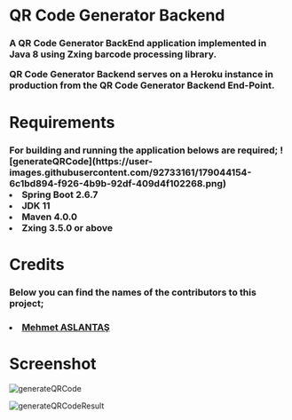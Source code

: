 <h1>QR Code Generator Backend</h1>

<h3>A QR Code Generator BackEnd application implemented in Java 8 using Zxing barcode processing library.

QR Code Generator Backend serves on a Heroku instance in production from the QR Code Generator Backend End-Point.</h3>

<h1>Requirements</h1>
<h3>
For building and running the application belows are required;
![generateQRCode](https://user-images.githubusercontent.com/92733161/179044154-6c1bd894-f926-4b9b-92df-409d4f102268.png)

<li>Spring Boot 2.6.7</li>
<li>JDK 11</li>
<li>Maven 4.0.0</li>
<li>Zxing 3.5.0 or above</li>
</h3>

<h1>Credits</h1>
<h3>Below you can find the names of the contributors to this project;</h3>
<h3>
<li>  <a href = "https://github.com/aslantasmehmet">Mehmet ASLANTAŞ</a> </li>

<h1>Screenshot</h1>

![generateQRCode](https://user-images.githubusercontent.com/92733161/179046368-32ab9d41-db98-415d-8728-53b522ca82e8.png)

![generateQRCodeResult](https://user-images.githubusercontent.com/92733161/179046780-c69a1155-b527-40c9-9c7e-2854c4132e94.png)
